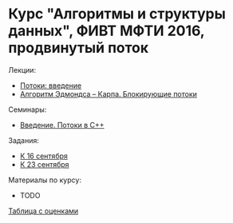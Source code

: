 # Курс "Алгоритмы и структуры данных", ФИВТ МФТИ 2016, продвинутый поток

Лекции:
* [Потоки: введение](lections/01)
* [Алгоритм Эдмондса – Карпа. Блокирующие потоки](lections/02)

Семинары:
* [Введение. Потоки в C++](seminars/01)

Задания:
* [К 16 сентября](https://official.contest.yandex.ru/contest/2688/enter/)
* [К 23 сентября](https://official.contest.yandex.ru/contest/2742/enter/)

Материалы по курсу:
* TODO

[Таблица с оценками](...)
